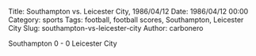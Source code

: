Title: Southampton vs. Leicester City, 1986/04/12
Date: 1986/04/12 00:00
Category: sports
Tags: football, football scores, Southampton, Leicester City
Slug: southampton-vs-leicester-city
Author: carbonero


Southampton 0 - 0 Leicester City
